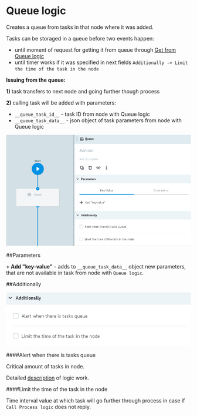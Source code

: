 # Queue logic

Creates a queue from tasks in that node where it was added.

Tasks can be storaged in a queue  before two events happen:
* until moment of request for getting it from queue through [Get from Queue logic](get_task.md)
* until timer works if it was specified in next fields `Additionally -> Limit the time of the task in the node`

**Issuing from the queue:**

**1)** task transfers to next node and going further though process

**2)** calling task will be added with parameters:

* `__queue_task_id__` - task ID from node with Queue logic
* `__queue_task_data__` - json object of task parameters from node with Queue logic

![](../../img/create/logic_queue.png)

##Parameters

**+ Add "key-value"** - adds to `__queue_task_data__` object new parameters, that are not available in task from node with `Queue logic`.


##Additionally

![](../../img/create/code_adish.png)

####Alert when there is tasks queue

Critical amount of tasks in node.

Detailed [description](timer.md#tasks-limit) of logic work.

####Limit the time of the task in the node

Time interval value at which task will go further through process in case if `Call Process logic` does not reply.

